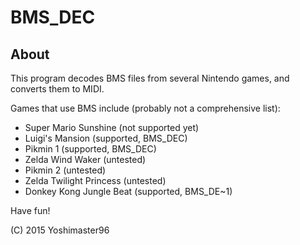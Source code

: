 # BMS_DEC

About
-----

This program decodes BMS files from several Nintendo games, and converts them to MIDI.

Games that use BMS include (probably not a comprehensive list):

  * Super Mario Sunshine (not supported yet)
  * Luigi's Mansion (supported, BMS_DEC)
  * Pikmin 1 (supported, BMS_DEC)
  * Zelda Wind Waker (untested)
  * Pikmin 2 (untested)
  * Zelda Twilight Princess (untested)
  * Donkey Kong Jungle Beat (supported, BMS_DE~1)

Have fun!

(C) 2015 Yoshimaster96
